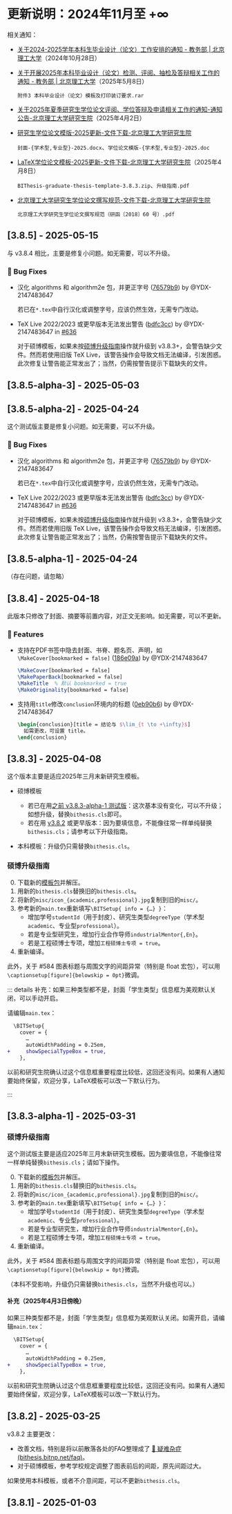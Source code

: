 # 更新说明：2024年11月至 +∞

相关通知：

- [关于2024-2025学年本科生毕业设计（论文）工作安排的通知 - 教务部 | 北京理工大学](https://jwb.bit.edu.cn//tzgg/9285cb76d5d94deea31e5c632bc58a70.htm)（2024年10月28日）

- [关于开展2025年本科毕业设计（论文）检测、评阅、抽检及答辩相关工作的通知 - 教务部 | 北京理工大学](https://jwb.bit.edu.cn/tzgg/2775d173038b465299f6e32818d09912.htm)（2025年5月8日）

  `附件3 本科毕业设计（论文）模板及打印装订要求.rar`

- [关于2025年夏季研究生学位论文评阅、学位答辩及申请相关工作的通知-通知公告-北京理工大学研究生院](https://grd.bit.edu.cn/xwgz/xwgz2/tzgg_xwgz/eee4d72dc39b437dbacb3786dd8a4baf.htm)（2025年4月2日）

- [研究生学位论文模版-2025更新-文件下载-北京理工大学研究生院](https://grd.bit.edu.cn/xwgz/xwgz2/wjxz_xwgz/b119746.htm)

  `封面-{学术型,专业型}-2025.docx`、`学位论文模版-{学术型,专业型}-2025.doc`

- [LaTeX学位论文模板-2025更新-文件下载-北京理工大学研究生院](https://grd.bit.edu.cn/xwgz/xwgz2/wjxz_xwgz/b117824.htm)（2025年4月8日）

  `BIThesis-graduate-thesis-template-3.8.3.zip`、`升级指南.pdf`

- [北京理工大学研究生学位论文撰写规范-文件下载-北京理工大学研究生院](https://grd.bit.edu.cn/xwgz/xwgz2/wjxz_xwgz/b117825.htm)

  `北京理工大学研究生学位论文撰写规范（研函〔2018〕60 号）.pdf`

## [3.8.5] - 2025-05-15

与 v3.8.4 相比，主要是修复小问题。如无需要，可以不升级。

### <!-- 1 -->🐛 Bug Fixes

- 汉化 algorithms 和 algorithm2e 包，并更正字号 ([76579b9](https://github.com/BITNP/BIThesis/commit/76579b9cff54fd08495feb0df50dbfed9c47cf2b)) by @YDX-2147483647

  若已在`*.tex`中自行汉化或调整字号，应该仍然生效，无需专门改动。

- TeX Live 2022/2023 或更早版本无法发出警告 ([bdfc3cc](https://github.com/BITNP/BIThesis/commit/bdfc3cce8d88362392af7624b1326bad8b42212b)) by @YDX-2147483647 in [#636](https://github.com/BITNP/BIThesis/pull/636)

  对于硕博模板，如果未按[硕博升级指南](https://bithesis.bitnp.net/news/2025.html#硕博升级指南)操作就升级到 v3.8.3+，会警告缺少文件。然而若使用旧版 TeX Live，该警告操作会导致文档无法编译，引发困惑。此次修复让警告能正常发出了；当然，仍需按警告提示下载缺失的文件。

## [3.8.5-alpha-3] - 2025-05-03

## [3.8.5-alpha-2] - 2025-04-24

这个测试版主要是修复小问题。如无需要，可以不升级。

### <!-- 1 -->🐛 Bug Fixes

- 汉化 algorithms 和 algorithm2e 包，并更正字号 ([76579b9](https://github.com/BITNP/BIThesis/commit/76579b9cff54fd08495feb0df50dbfed9c47cf2b)) by @YDX-2147483647

  若已在`*.tex`中自行汉化或调整字号，应该仍然生效，无需专门改动。

- TeX Live 2022/2023 或更早版本无法发出警告 ([bdfc3cc](https://github.com/BITNP/BIThesis/commit/bdfc3cce8d88362392af7624b1326bad8b42212b)) by @YDX-2147483647 in [#636](https://github.com/BITNP/BIThesis/pull/636)

  对于硕博模板，如果未按[硕博升级指南](https://bithesis.bitnp.net/news/2025.html#硕博升级指南)操作就升级到 v3.8.3+，会警告缺少文件。然而若使用旧版 TeX Live，该警告操作会导致文档无法编译，引发困惑。此次修复让警告能正常发出了；当然，仍需按警告提示下载缺失的文件。

## [3.8.5-alpha-1] - 2025-04-24

（存在问题，请忽略）

## [3.8.4] - 2025-04-18

<!-- 救命，CI 炸了，要手动生成…… -->

此版本只修改了封面、摘要等前置内容，对正文无影响。如无需要，可以不更新。

### <!-- 0 -->🚀 Features

- 支持在PDF书签中隐去封面、书脊、题名页、声明，如`\MakeCover[bookmarked = false]` ([186e09a](https://github.com/BITNP/BIThesis/commit/186e09a741f2e4e8d712afc7db4dd59627554100)) by @YDX-2147483647

  ```latex
  \MakeCover[bookmarked = false]
  \MakePaperBack[bookmarked = false]
  \MakeTitle  % 默认 bookmarked = true
  \MakeOriginality[bookmarked = false]
  ```

- 支持用`title`修改`conclusion`环境内的标题 ([0eb90b6](https://github.com/BITNP/BIThesis/commit/0eb90b699246895cbb5a9b25dc00b27d6d33a92e)) by @YDX-2147483647

  ```latex
  \begin{conclusion}[title = 结论与 $\lim_{t \to +\infty}$]
    如需更改，可设置 title。
  \end{conclusion}
  ```

## [3.8.3] - 2025-04-08

这个版本主要是适应2025年三月末新研究生模板。

- 硕博模板

  - 若已在用[之前 v3.8.3-alpha-1 测试版](https://github.com/BITNP/BIThesis/releases/tag/v3.8.3-alpha-1)：这次基本没有变化，可以不升级；如想升级，替换`bithesis.cls`即可。
  - 若在用 [v3.8.2](https://github.com/BITNP/BIThesis/releases/tag/v3.8.2) 或更早版本：因为要填信息，不能像往常一样单纯替换`bithesis.cls`；请参考以下升级指南。

- 本科模板：升级仍只需替换`bithesis.cls`。

### 硕博升级指南

0. 下载新的[模板包](https://github.com/BITNP/BIThesis/releases/download/v3.8.3/graduate-thesis.zip)并解压。
1. 用新的`bithesis.cls`替换旧的`bithesis.cls`。
2. 将新的`misc/icon_{academic,professional}.jpg`复制到旧的`misc/`。
3. 参考新的`main.tex`重新填写`\BITSetup{ info = {…} }`：
   - 增加学号`studentId`（用于封皮）、研究生类型`degreeType`（学术型`academic`、专业型`professional`）。
   - 若是专业型研究生，增加行业合作导师`industrialMentor{,En}`。
   - 若是工程硕博士专项，增加`工程硕博士专项 = true`。
4. 重新编译。

此外，关于 #584 图表标题与周围文字的间距异常（特别是 float 宏包），可以用`\captionsetup[figure]{belowskip = 0pt}`微调。

::: details 补充：如果三种类型都不是，封面「学生类型」信息框为美观默认关闭，可以手动开启。

请编辑`main.tex`：

```diff
  \BITSetup{
    cover = {
      …
      autoWidthPadding = 0.25em,
+     showSpecialTypeBox = true,
    },
```

以前和研究生院确认过这个信息框重要程度比较低，这回还没有问。如果有人通知要始终保留，欢迎分享，LaTeX模板可以改一下默认行为。

:::

## [3.8.3-alpha-1] - 2025-03-31

### 硕博升级指南

这个测试版主要是适应2025年三月末新研究生模板。因为要填信息，不能像往常一样单纯替换`bithesis.cls`；请如下操作。

0. 下载新的[模板包](https://github.com/BITNP/BIThesis/releases/download/v3.8.3-alpha-1/graduate-thesis.zip)并解压。
1. 用新的`bithesis.cls`替换旧的`bithesis.cls`。
2. 将新的`misc/icon_{academic,professional}.jpg`复制到旧的`misc/`。
3. 参考新的`main.tex`重新填写`\BITSetup{ info = {…} }`：
   - 增加学号`studentId`（用于封皮）、研究生类型`degreeType`（学术型`academic`、专业型`professional`）。
   - 若是专业型研究生，增加行业合作导师`industrialMentor{,En}`。
   - 若是工程硕博士专项，增加`工程硕博士专项 = true`。
4. 重新编译。

此外，关于 #584 图表标题与周围文字的间距异常（特别是 float 宏包），可以用`\captionsetup[figure]{belowskip = 0pt}`微调。

（本科不受影响，升级仍只需替换`bithesis.cls`，当然不升级也可以。）

#### 补充（2025年4月3日傍晚）

如果三种类型都不是，封面「学生类型」信息框为美观默认关闭。如需开启，请编辑`main.tex`：

```diff
  \BITSetup{
    cover = {
      …
      autoWidthPadding = 0.25em,
+     showSpecialTypeBox = true,
    },
```

以前和研究生院确认过这个信息框重要程度比较低，这回还没有问。如果有人通知要始终保留，欢迎分享，LaTeX模板可以改一下默认行为。

## [3.8.2] - 2025-03-25

v3.8.2 主要更改：

- 改善文档，特别是将以前散落各处的FAQ整理成了 [🥑 疑难杂症 (bithesis.bitnp.net/faq)](https://bithesis.bitnp.net/faq/)。
- 对于硕博模板，参考学校规定调整了图表前后的间距，原先间距过大。

如果使用本科模板，或者不介意间距，可以不更新`bithesis.cls`。

## [3.8.1] - 2025-01-03
